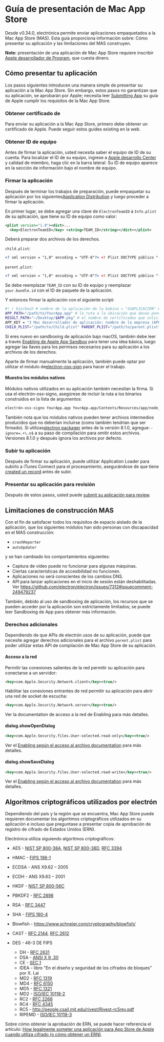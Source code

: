 # Guía de presentación de Mac App Store

Desde v0.34.0, electrónica permite enviar aplicaciones empaquetados a la Mac App Store (MAS). Esta guía proporciona información sobre: Cómo presentar su aplicación y las limitaciones del MAS construyen.

**Note:** presentación de una aplicación de Mac App Store requiere inscribir [Apple desarrollador de Program](https://developer.apple.com/support/compare-memberships/), que cuesta dinero.

## Cómo presentar tu aplicación

Los pasos siguientes introducen una manera simple de presentar su aplicación a la Mac App Store. Sin embargo, estos pasos no garantizan que su aplicación, se aprobarán por Apple; necesita leer [Submitting App](https://developer.apple.com/library/mac/documentation/IDEs/Conceptual/AppDistributionGuide/SubmittingYourApp/SubmittingYourApp.html) su guía de Apple cumplir los requisitos de la Mac App Store.

### Obtener certificado de

Para enviar su aplicación a la Mac App Store, primero debe obtener un certificado de Apple. Puede seguir estos guides</a> existing en la web.</p> 

### Obtener ID de equipo

Antes de firmar la aplicación, usted necesita saber el equipo de ID de su cuenta. Para localizar el ID de su equipo, ingrese a [Apple desarrollo Center](https://developer.apple.com/account/) y calidad de miembro, haga clic en la barra lateral. Su ID de equipo aparece en la sección de información bajo el nombre de equipo.

### Firmar la aplicación

Después de terminar los trabajos de preparación, puede empaquetar su aplicación por los siguientes[Application Distribution](application-distribution.md) y luego proceder a firmar la aplicación.

En primer lugar, se debe agregar una clave de `ElectronTeamID` a `Info.plist` de su aplicación, que tiene su ID de equipo como valor:

```xml
<plist version="1.0"><dict>...
  <key>ElectronTeamID</key> <string>TEAM_ID</string></dict></plist>
```

Deberá preparar dos archivos de los derechos.

`child.plist`:

```xml
<? xml version = "1,0" encoding = "UTF-8"?> <! Plist DOCTYPE público "-//Apple//DTD PLIST 1.0 / / EN" "http://www.apple.com/DTDs/PropertyList-1.0.dtd" ><plist version="1.0"> <dict> <key>com.apple.security.app sandbox</key> <true/> <key>com.apple.security.inherit</key> <true/> </dict></plist>
```

`parent.plist`:

```xml
<? xml version = "1,0" encoding = "UTF-8"?> <! Plist DOCTYPE público "-//Apple//DTD PLIST 1.0 / / EN" "http://www.apple.com/DTDs/PropertyList-1.0.dtd" ><plist version="1.0"> <dict> <key>com.apple.security.app sandbox</key> <true/> <key>com.apple.security.application groups</key> <string>TEAM_ID.your.bundle.id</string> </dict></plist>
```

Se debe reemplazar `TEAM_ID` con su ID de equipo y reemplazar `your.bundle.id` con el ID de paquete de la aplicación.

Y entonces firmar la aplicación con el siguiente script:

```bash
#! / bin/bash # nombre de la aplicación de la bobina = "SUAPLICACIÓN" # la ruta de tu aplicación a firmar.
APP_PATH="/path/to/YourApp.app" # la ruta a la ubicación que desea poner el paquete firmado.
RESULT_PATH="~/Desktop/$APP.pkg" # el nombre de certificados que solicita.
APP_KEY = "3 Mac desarrollador de aplicación: nombre de la empresa (APPIDENTITY)" INSTALLER_KEY = "3ª fiesta Mac desarrollador instalador: empresa nombre (APPIDENTITY)" # la ruta de los archivos plist.
CHILD_PLIST="/path/to/Child.plist" PARENT_PLIST="/path/to/parent.plist" FRAMEWORKS_PATH = "$APP_KEY" "Marcos de contenidos de$APP_PATH" codiseño de la -s -f--codiseño de "$FRAMEWORKS_PATH/electrón marco Framework.framework/Versions/A/Electron" derechos "$CHILD_PLIST" "$APP_KEY" -s -f--los derechos "$CHILD_PLIST" "$FRAMEWORKS_PATH/electrón Framework.framework/Versions/A/Libraries/libffmpeg.dylib" codesign -s "$APP_KEY" -f--los derechos "$CHILD_PLIST" $FRAMEWORKS_PATH/electrón Framework.framework/" Codiseño de Versions/A/Libraries/libnode.dylib"-s"$APP_KEY"-f--los derechos"$CHILD_PLIST"" $FRAMEWORKS_PATH/electrón Framework.framework"codesign"$APP_KEY"-s -f--los derechos"$CHILD_PLIST""$FRAMEWORKS_PATH/$APP Helper.app/Contents/MacOS/$APP Helper"codiseño codesign de"$APP_KEY"-s -f--los derechos"$CHILD_PLIST"" $FRAMEWORKS_PATH/$APP Helper.app/"-s"$APP_KEY"-f--los derechos"$CHILD_PLIST "" $FRAMEWORKS_PATH/$APP auxiliar EH.app/Contents/MacOS/$APP auxiliar EH"codesign -s"$APP_KEY"-f--codiseño de derechos"$CHILD_PLIST""$FRAMEWORKS_PATH/$APP EH.app/ Helper""$APP_KEY"-s -f--los derechos"$CHILD_PLIST"" $FRAMEWORKS_PATH/$APP auxiliar NP.app/Contents/MacOS/$APP auxiliar NP"codesign -s"$APP_KEY"-f-- derechos "$CHILD_PLIST" "$FRAMEWORKS_PATH/$APP NP.app/ Helper" codesign "$APP_KEY" -s -f--codesign de derechos "$CHILD_PLIST" "$APP_PATH/contenido/MacOS/$APP" -s "$APP_KEY" -f--los derechos "$PARENT_PLIST" "$APP_PATH" productbuild - componente "$APP_PATH" /aplicaciones--firmar "$INSTALLER_KEY" "$RESULT_PATH"
```

Si eres nuevo en sandboxing de aplicación bajo macOS, también debe leer a través [Enabling de Apple App Sandbox](https://developer.apple.com/library/ios/documentation/Miscellaneous/Reference/EntitlementKeyReference/Chapters/EnablingAppSandbox.html) para tener una idea básica, luego agregar las llaves para los permisos necesarios para su aplicación a los archivos de los derechos.

Aparte de firmar manualmente la aplicación, también puede optar por utilizar el módulo de[electron-osx-sign](https://github.com/electron-userland/electron-osx-sign) para hacer el trabajo.

#### Muestra los módulos nativos

Módulos nativos utilizados en su aplicación también necesitan la firma. Si usa el electrón-osx-signo, asegúrese de incluir la ruta a los binarios construidos en la lista de argumentos:

```bash
electrón-osx-signo YourApp.app YourApp.app/Contents/Resources/app/node_modules/nativemodule/build/release/nativemodule
```

También nota que los módulos nativos pueden tener archivos intermedios producidos que no deberían incluirse (como también tendrían que ser firmado). Si utilizas[electron packager](https://github.com/electron-userland/electron-packager) antes de la versión 8.1.0, agregue`--ignore=.+\.o$` a su paso de compilación para omitir estos archivos. Versiones 8.1.0 y después ignora los archivos por defecto.

### Subir tu aplicación

Después de firmar su aplicación, puede utilizar Application Loader para subirlo a iTunes Connect para el procesamiento, asegurándose de que tiene [created un record](https://developer.apple.com/library/ios/documentation/LanguagesUtilities/Conceptual/iTunesConnect_Guide/Chapters/CreatingiTunesConnectRecord.html) antes de subir.

### Presentar su aplicación para revisión

Después de estos pasos, usted puede [submit su aplicación para review](https://developer.apple.com/library/ios/documentation/LanguagesUtilities/Conceptual/iTunesConnect_Guide/Chapters/SubmittingTheApp.html).

## Limitaciones de construcción MAS

Con el fin de satisfacer todos los requisitos de espacio aislado de la aplicación, que los siguientes módulos han sido personas con discapacidad en el MAS construcción:

* `crashReporter`
* `autoUpdater`

y se han cambiado los comportamientos siguientes:

* Captura de vídeo puede no funcionar para algunas máquinas.
* Ciertas características de accesibilidad no funcionen.
* Aplicaciones no será conscientes de los cambios DNS.
* API para lanzar aplicaciones en el inicio de sesión están deshabilitadas. Ver https://github.com/electron/electron/issues/7312#issuecomment-249479237

También, debido al uso de sandboxing de aplicación, los recursos que se pueden acceder por la aplicación son estrictamente limitados; se puede leer Sandboxing</a> de App para obtener más información.</p> 

### Derechos adicionales

Dependiendo de que APIs de electrón usos de su aplicación, puede que necesite agregar derechos adicionales para el archivo `parent.plist` para poder utilizar estas API de compilación de Mac App Store de su aplicación.

#### Acceso a la red

Permitir las conexiones salientes de la red permitir su aplicación para conectarse a un servidor:

```xml
<key>com.Apple.Security.Network.client</key><true/>
```

Habilitar las conexiones entrantes de red permitir su aplicación para abrir una red de socket de escucha:

```xml
<key>com.Apple.Security.Network.server</key><true/>
```

Ver la documentation</a> de acceso a la red de Enabling para más detalles.</p> 

#### dialog.showOpenDialog

```xml
<key>com.Apple.Security.files.User-selected.read-only</key><true/>
```

Ver el [Enabling según el acceso al archivo documentation](https://developer.apple.com/library/mac/documentation/Miscellaneous/Reference/EntitlementKeyReference/Chapters/EnablingAppSandbox.html#//apple_ref/doc/uid/TP40011195-CH4-SW6) para más detalles.

#### dialog.showSaveDialog

```xml
<key>com.Apple.Security.files.User-selected.read-write</key><true/>
```

Ver el [Enabling según el acceso al archivo documentation](https://developer.apple.com/library/mac/documentation/Miscellaneous/Reference/EntitlementKeyReference/Chapters/EnablingAppSandbox.html#//apple_ref/doc/uid/TP40011195-CH4-SW6) para más detalles.

## Algoritmos criptográficos utilizados por electrón

Dependiendo del país y la región que se encuentra, Mac App Store puede requieren documentar los algoritmos criptográficos utilizados en su aplicación e incluso que preguntase a presentar copia de aprobación de registro de cifrado de Estados Unidos (ERN).

Electrónica utiliza siguiendo algoritmos criptográficos:

* AES - [NIST SP 800-38A](http://csrc.nist.gov/publications/nistpubs/800-38a/sp800-38a.pdf), [NIST SP 800-38D](http://csrc.nist.gov/publications/nistpubs/800-38D/SP-800-38D.pdf), [RFC 3394](http://www.ietf.org/rfc/rfc3394.txt)
* HMAC - [FIPS 198-1](http://csrc.nist.gov/publications/fips/fips198-1/FIPS-198-1_final.pdf)
* ECDSA - ANS X9.62 – 2005
* ECDH - ANS X9.63 – 2001
* HKDF - [NIST SP 800-56C](http://csrc.nist.gov/publications/nistpubs/800-56C/SP-800-56C.pdf)
* PBKDF2 - [RFC 2898](https://tools.ietf.org/html/rfc2898)
* RSA - [RFC 3447](http://www.ietf.org/rfc/rfc3447)
* SHA - [FIPS 180-4](http://csrc.nist.gov/publications/fips/fips180-4/fips-180-4.pdf)
* Blowfish - https://www.schneier.com/cryptography/blowfish/
* CAST - [RFC 2144](https://tools.ietf.org/html/rfc2144), [RFC 2612](https://tools.ietf.org/html/rfc2612)
* DES - 46-3</a> DE FIPS</li> 
    
    * DH - [RFC 2631](https://tools.ietf.org/html/rfc2631)
    * DSA - [ANSI X 9 .30](http://webstore.ansi.org/RecordDetail.aspx?sku=ANSI+X9.30-1%3A1997)
    * CE - [SEC 1](http://www.secg.org/sec1-v2.pdf)
    * IDEA - libro "En el diseño y seguridad de los cifrados de bloques" por X. Lai
    * MD2 - [RFC 1319](http://tools.ietf.org/html/rfc1319)
    * MD4 - [RFC 6150](https://tools.ietf.org/html/rfc6150)
    * MD5 - [RFC 1321](https://tools.ietf.org/html/rfc1321)
    * MD2 - [ISO/IEC 10118-2](https://www.openssl.org/docs/manmaster/crypto/mdc2.html)
    * RC2 - [RFC 2268](https://tools.ietf.org/html/rfc2268)
    * RC4 - [RFC 4345](https://tools.ietf.org/html/rfc4345)
    * RC5 - http://people.csail.mit.edu/rivest/Rivest-rc5rev.pdf
    * RIPEMD - [ISO/IEC 10118-3](http://webstore.ansi.org/RecordDetail.aspx?sku=ISO%2FIEC%2010118-3:2004)</ul> 
    
    Sobre cómo obtener la aprobación de ERN, se puede hacer referencia el artículo: [How legalmente someter una aplicación para App Store de Apple cuando utiliza cifrado (o cómo obtener un ERN)](https://carouselapps.com/2015/12/15/legally-submit-app-apples-app-store-uses-encryption-obtain-ern/).